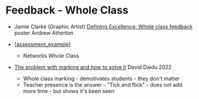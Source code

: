 Feedback - Whole Class
======================

* Jamie Clarke (Graphic Artist) [Defining Excellence: Whole class feedback](https://www.jamieleeclark.com/graphics) poster Andrew Atherton

* [[assessment_example]]
    * Networks Whole Class

* [The problem with marking and how to solve it](https://learningspy.co.uk/workload/the-problem-with-marking-and-how-to-solve-it/) David Daidu 2022
    * Whole class marking - demotivates students - they don't matter
    * Teacher presence is the answer - "Tick and flick" - does not add more time - but shows it's been seen


[//begin]: # "Autogenerated link references for markdown compatibility"
[assessment_example]: assessment_example.md "assessment_example"
[//end]: # "Autogenerated link references"